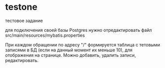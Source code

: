 # testone
тестовое задание

для подключения своей базы Postgres нужно отредактировать файл src/main/resources/mybatis.properties 

При каждом  обращении по адресу "/" формируется таблица с тетовыми записями в БД (если на данный момент их меньше 10), для отображения на странице. Можно добавить, удалить записи, редактировать.
